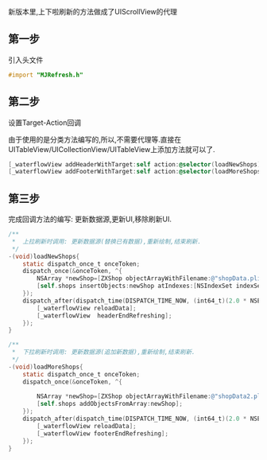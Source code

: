 新版本里,上下啦刷新的方法做成了UIScrollView的代理

## 第一步

引入头文件

~~~objectivec
#import "MJRefresh.h"
~~~

## 第二步

设置Target-Action回调

由于使用的是分类方法编写的,所以,不需要代理等.直接在UITableView/UICollectionView/UITableView上添加方法就可以了.
    
~~~objectivec
[_waterflowView addHeaderWithTarget:self action:@selector(loadNewShops)];
[_waterflowView addFooterWithTarget:self action:@selector(loadMoreShops)];
~~~

## 第三步

完成回调方法的编写: 更新数据源,更新UI,移除刷新UI.

~~~objectivec
/**
 *  上拉刷新时调用: 更新数据源(替换已有数据),重新绘制,结束刷新.
 */
-(void)loadNewShops{
    static dispatch_once_t onceToken;
    dispatch_once(&onceToken, ^{
        NSArray *newShop=[ZXShop objectArrayWithFilename:@"shopData.plist"];
        [self.shops insertObjects:newShop atIndexes:[NSIndexSet indexSetWithIndexesInRange:NSMakeRange(0, newShop.count)]];
    });
    dispatch_after(dispatch_time(DISPATCH_TIME_NOW, (int64_t)(2.0 * NSEC_PER_SEC)), dispatch_get_main_queue(), ^{
        [_waterflowView reloadData];
        [_waterflowView  headerEndRefreshing];
    });
}

/**
 *  下拉刷新时调用: 更新数据源(追加新数据),重新绘制,结束刷新.
 */
-(void)loadMoreShops{
    static dispatch_once_t onceToken;
    dispatch_once(&onceToken, ^{
        
        NSArray *newShop=[ZXShop objectArrayWithFilename:@"shopData2.plist"];
        [self.shops addObjectsFromArray:newShop];
    });
    dispatch_after(dispatch_time(DISPATCH_TIME_NOW, (int64_t)(2.0 * NSEC_PER_SEC)), dispatch_get_main_queue(), ^{
        [_waterflowView reloadData];
        [_waterflowView footerEndRefreshing];
    });
}
~~~